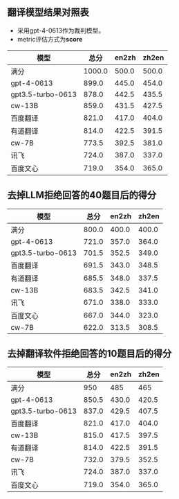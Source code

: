 ## 翻译模型结果对照表
  - 采用gpt-4-0613作为裁判模型。
  - metric评估方式为**score**


模型|总分|en2zh|zh2en|
---|---|---|---|
满分|1000.0|500.0|500.0|
gpt-4-0613|899.0|445.0|454.0|
gpt3.5-turbo-0613|878.0|442.5|435.5|
cw-13B|859.0|431.5|427.5|
百度翻译|821.0|417.0|404.0|
有道翻译|814.0|422.5|391.5|
cw-7B|773.5|392.5|381.0|
讯飞|724.0|387.0|337.0|
百度文心|719.0|354.0|365.0|

## 去掉LLM拒绝回答的40题目后的得分
模型|总分|en2zh|zh2en|
---|---|---|---|
满分|800.0|400.0|400.0|
gpt-4-0613|721.0|357.0|364.0|
gpt3.5-turbo-0613|701.5|352.5|349.0|
百度翻译|691.5|343.0|348.5|
有道翻译|685.5|348.0|337.5|
cw-13B|683.5|342.5|341.0|
讯飞|671.0|338.0|333.0|
百度文心|667.0|344.0|323.0|
cw-7B|622.0|313.5|308.5|

## 去掉翻译软件拒绝回答的10题目后的得分
模型|总分|en2zh|zh2en|
---|---|---|---|
满分|950|485|465|
gpt-4-0613|850.5|430.0|420.5|
gpt3.5-turbo-0613|837.0|429.5|407.5|
百度翻译|821.0|417.0|404.0|
cw-13B|815.0|417.5|397.5|
有道翻译|814.0|422.5|391.5|
cw-7B|732.0|379.5|352.5|
讯飞|724.0|387.0|337.0|
百度文心|719.0|354.0|365.0|

